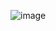 ![image](https://user-images.githubusercontent.com/72289126/161433080-22cdb107-0796-4e7d-8d41-e32b8bfe123f.png)
